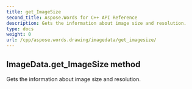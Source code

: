 ```yaml
---
title: get_ImageSize
second_title: Aspose.Words for C++ API Reference
description: Gets the information about image size and resolution. 
type: docs
weight: 0
url: /cpp/aspose.words.drawing/imagedata/get_imagesize/
---
```

## ImageData.get_ImageSize method


Gets the information about image size and resolution. 

